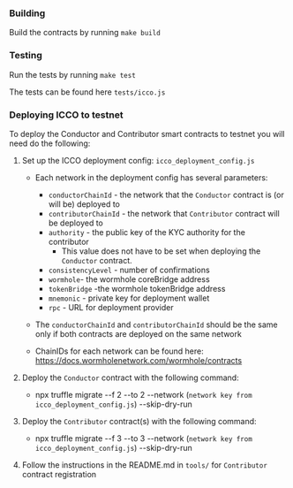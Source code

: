 ### Building

Build the contracts by running `make build`

### Testing

Run the tests by running `make test`

The tests can be found here `tests/icco.js`

### Deploying ICCO to testnet

To deploy the Conductor and Contributor smart contracts to testnet you will need do the following:

1. Set up the ICCO deployment config: `icco_deployment_config.js`

   - Each network in the deployment config has several parameters:

     - `conductorChainId` - the network that the `Conductor` contract is (or will be) deployed to
     - `contributorChainId` - the network that `Contributor` contract will be deployed to
     - `authority` - the public key of the KYC authority for the contributor
       - This value does not have to be set when deploying the `Conductor` contract.
     - `consistencyLevel` - number of confirmations
     - `wormhole`- the wormhole coreBridge address
     - `tokenBridge` -the wormhole tokenBridge address
     - `mnemonic` - private key for deployment wallet
     - `rpc` - URL for deployment provider

   - The `conductorChainId` and `contributorChainId` should be the same only if both contracts are deployed on the same network
   - ChainIDs for each network can be found here: <https://docs.wormholenetwork.com/wormhole/contracts>

2. Deploy the `Conductor` contract with the following command:

   - npx truffle migrate --f 2 --to 2 --network (`network key from icco_deployment_config.js`) --skip-dry-run

3. Deploy the `Contributor` contract(s) with the following command:

   - npx truffle migrate --f 3 --to 3 --network (`network key from icco_deployment_config.js`) --skip-dry-run

4. Follow the instructions in the README.md in `tools/` for `Contributor` contract registration
